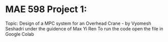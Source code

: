 # MAE 598 Project 1:
Topic: Design of a MPC system for an Overhead Crane - by Vyomesh Seshadri under the guidence of Max Yi Ren
To run the code open the file in Google Colab 

